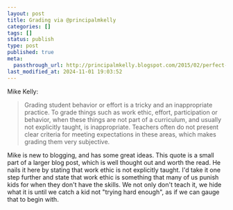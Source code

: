 ```yaml
---
layout: post
title: Grading via @principalmkelly
categories: []
tags: []
status: publish
type: post
published: true
meta:
  passthrough_url: http://principalmkelly.blogspot.com/2015/02/perfect-grading-practices-in-imperfect.html?m=1
last_modified_at: 2024-11-01 19:03:52
---
```


Mike Kelly:


>Grading student behavior or effort is a tricky and an inappropriate practice. To grade things such as work ethic, effort, participation or behavior, when these things are not part of a curriculum, and usually not explicitly taught, is inappropriate. Teachers often do not present clear criteria for meeting expectations in these areas, which makes grading them very subjective.



Mike is new to blogging, and has some great ideas. This quote is a small part of a larger blog post, which is well thought out and worth the read. He nails it here by stating that work ethic is not explicitly taught. I'd take it one step further and state that work ethic is something that many of us punish kids for when they don't have the skills. We not only don't teach it, we hide what it is until we catch a kid not "trying hard enough", as if we can gauge that to begin with.
